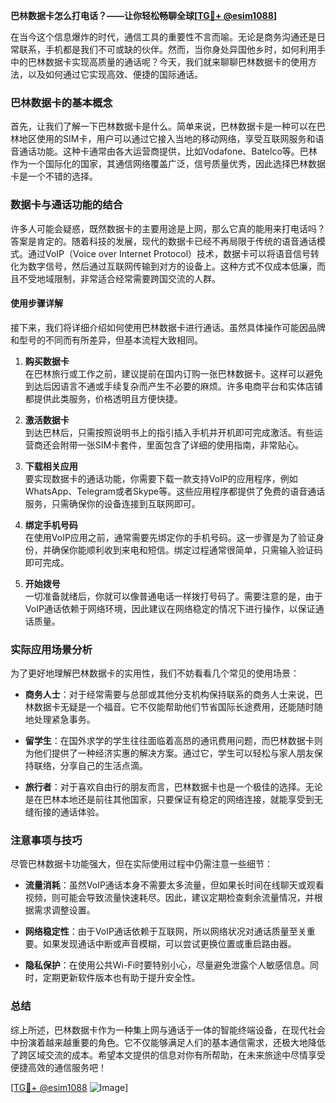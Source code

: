 **巴林数据卡怎么打电话？——让你轻松畅聊全球[[TG💪+ @esim1088](https://t.me/s/esim1088)]**

在当今这个信息爆炸的时代，通信工具的重要性不言而喻。无论是商务沟通还是日常联系，手机都是我们不可或缺的伙伴。然而，当你身处异国他乡时，如何利用手中的巴林数据卡实现高质量的通话呢？今天，我们就来聊聊巴林数据卡的使用方法，以及如何通过它实现高效、便捷的国际通话。

### 巴林数据卡的基本概念

首先，让我们了解一下巴林数据卡是什么。简单来说，巴林数据卡是一种可以在巴林地区使用的SIM卡，用户可以通过它接入当地的移动网络，享受互联网服务和语音通话功能。这种卡通常由各大运营商提供，比如Vodafone、Batelco等。巴林作为一个国际化的国家，其通信网络覆盖广泛，信号质量优秀，因此选择巴林数据卡是一个不错的选择。

### 数据卡与通话功能的结合

许多人可能会疑惑，既然数据卡的主要用途是上网，那么它真的能用来打电话吗？答案是肯定的。随着科技的发展，现代的数据卡已经不再局限于传统的语音通话模式。通过VoIP（Voice over Internet Protocol）技术，数据卡可以将语音信号转化为数字信号，然后通过互联网传输到对方的设备上。这种方式不仅成本低廉，而且不受地域限制，非常适合经常需要跨国交流的人群。

#### 使用步骤详解

接下来，我们将详细介绍如何使用巴林数据卡进行通话。虽然具体操作可能因品牌和型号的不同而有所差异，但基本流程大致相同。

1. **购买数据卡**  
   在巴林旅行或工作之前，建议提前在国内订购一张巴林数据卡。这样可以避免到达后因语言不通或手续复杂而产生不必要的麻烦。许多电商平台和实体店铺都提供此类服务，价格透明且方便快捷。

2. **激活数据卡**  
   到达巴林后，只需按照说明书上的指引插入手机并开机即可完成激活。有些运营商还会附带一张SIM卡套件，里面包含了详细的使用指南，非常贴心。

3. **下载相关应用**  
   要实现数据卡的通话功能，你需要下载一款支持VoIP的应用程序，例如WhatsApp、Telegram或者Skype等。这些应用程序都提供了免费的语音通话服务，只需确保你的设备连接到互联网即可。

4. **绑定手机号码**  
   在使用VoIP应用之前，通常需要先绑定你的手机号码。这一步骤是为了验证身份，并确保你能顺利收到来电和短信。绑定过程通常很简单，只需输入验证码即可完成。

5. **开始拨号**  
   一切准备就绪后，你就可以像普通电话一样拨打号码了。需要注意的是，由于VoIP通话依赖于网络环境，因此建议在网络稳定的情况下进行操作，以保证通话质量。

### 实际应用场景分析

为了更好地理解巴林数据卡的实用性，我们不妨看看几个常见的使用场景：

- **商务人士**：对于经常需要与总部或其他分支机构保持联系的商务人士来说，巴林数据卡无疑是一个福音。它不仅能帮助他们节省国际长途费用，还能随时随地处理紧急事务。
  
- **留学生**：在国外求学的学生往往面临着高昂的通讯费用问题，而巴林数据卡则为他们提供了一种经济实惠的解决方案。通过它，学生可以轻松与家人朋友保持联络，分享自己的生活点滴。

- **旅行者**：对于喜欢自由行的朋友而言，巴林数据卡也是一个极佳的选择。无论是在巴林本地还是前往其他国家，只要保证有稳定的网络连接，就能享受到无缝衔接的通话体验。

### 注意事项与技巧

尽管巴林数据卡功能强大，但在实际使用过程中仍需注意一些细节：

- **流量消耗**：虽然VoIP通话本身不需要太多流量，但如果长时间在线聊天或观看视频，则可能会导致流量快速耗尽。因此，建议定期检查剩余流量情况，并根据需求调整设置。

- **网络稳定性**：由于VoIP通话依赖于互联网，所以网络状况对通话质量至关重要。如果发现通话中断或声音模糊，可以尝试更换位置或重启路由器。

- **隐私保护**：在使用公共Wi-Fi时要特别小心，尽量避免泄露个人敏感信息。同时，定期更新软件版本也有助于提升安全性。

### 总结

综上所述，巴林数据卡作为一种集上网与通话于一体的智能终端设备，在现代社会中扮演着越来越重要的角色。它不仅能够满足人们的基本通信需求，还极大地降低了跨区域交流的成本。希望本文提供的信息对你有所帮助，在未来旅途中尽情享受便捷高效的通信服务吧！

[[TG💪+ @esim1088](https://t.me/s/esim1088) ![Image](https://i.postimg.cc/4NQfJmqS/Snipaste-2025-05-13-00-14-12.png)]